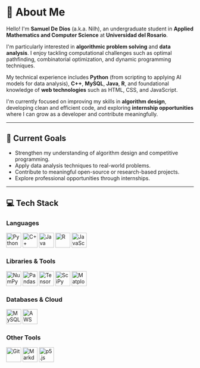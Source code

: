 # 👋 About Me

Hello! I'm **Samuel De Dios** (a.k.a. Nilh), an undergraduate student in **Applied Mathematics and Computer Science** at **Universidad del Rosario**.

I'm particularly interested in **algorithmic problem solving** and **data analysis**. I enjoy tackling computational challenges such as optimal pathfinding, combinatorial optimization, and dynamic programming techniques.

My technical experience includes **Python** (from scripting to applying AI models for data analysis), **C++**, **MySQL**, **Java**, **R**, and foundational knowledge of **web technologies** such as HTML, CSS, and JavaScript.

I'm currently focused on improving my skills in **algorithm design**, developing clean and efficient code, and exploring **internship opportunities** where I can grow as a developer and contribute meaningfully.

---

## 🎯 Current Goals

- Strengthen my understanding of algorithm design and competitive programming.
- Apply data analysis techniques to real-world problems.
- Contribute to meaningful open-source or research-based projects.
- Explore professional opportunities through internships.

---

## 💻 Tech Stack

### Languages
<p align="left">
  <img src="https://cdn.jsdelivr.net/gh/devicons/devicon/icons/python/python-original.svg" height="40" alt="Python"/>
  <img src="https://cdn.jsdelivr.net/gh/devicons/devicon/icons/cplusplus/cplusplus-original.svg" height="40" alt="C++"/>
  <img src="https://cdn.jsdelivr.net/gh/devicons/devicon/icons/java/java-original.svg" height="40" alt="Java"/>
  <img src="https://cdn.jsdelivr.net/gh/devicons/devicon/icons/r/r-original.svg" height="40" alt="R"/>
  <img src="https://cdn.jsdelivr.net/gh/devicons/devicon/icons/javascript/javascript-original.svg" height="40" alt="JavaScript"/>
</p>

### Libraries & Tools
<p align="left">
  <img src="https://cdn.jsdelivr.net/gh/devicons/devicon/icons/numpy/numpy-original.svg" height="40" alt="NumPy"/>
  <img src="https://cdn.jsdelivr.net/gh/devicons/devicon/icons/pandas/pandas-original.svg" height="40" alt="Pandas"/>
  <img src="https://cdn.jsdelivr.net/gh/devicons/devicon/icons/tensorflow/tensorflow-original.svg" height="40" alt="TensorFlow"/>
  <img src="https://upload.wikimedia.org/wikipedia/commons/thumb/8/82/SciPy_logo.svg/512px-SciPy_logo.svg.png" height="40" alt="SciPy"/>
  <img src="https://upload.wikimedia.org/wikipedia/commons/8/84/Matplotlib_icon.svg" height="40" alt="Matplotlib"/>
</p>

### Databases & Cloud
<p align="left">
  <img src="https://cdn.jsdelivr.net/gh/devicons/devicon/icons/mysql/mysql-original.svg" height="40" alt="MySQL"/>
  <img src="https://upload.wikimedia.org/wikipedia/commons/9/93/Amazon_Web_Services_Logo.svg" height="40" alt="AWS"/>
</p>

### Other Tools
<p align="left">
  <img src="https://cdn.jsdelivr.net/gh/devicons/devicon/icons/git/git-original.svg" height="40" alt="Git"/>
  <img src="https://cdn.jsdelivr.net/gh/devicons/devicon/icons/markdown/markdown-original.svg" height="40" alt="Markdown"/>
  <img src="https://upload.wikimedia.org/commons/2/28/P5js-logo.svg" height="40" alt="p5.js"/>
</p>

<!-- Proudly created with ❤️ by Samuel De Dios -->
